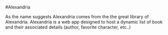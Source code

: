 #Alexandria

As the name suggests Alexandria comes from the the great library of Alexandria.
Alexandria is a web app designed to host a dynamic list of book and their associated details (author, favorite character, etc..)
